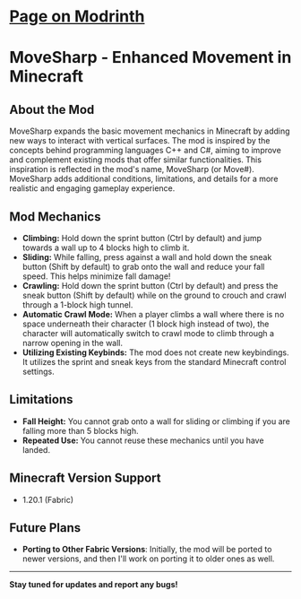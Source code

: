 # [Page on Modrinth](https://modrinth.com/project/movesharp)

# MoveSharp - Enhanced Movement in Minecraft

## About the Mod

MoveSharp expands the basic movement mechanics in Minecraft by adding new ways to interact with vertical surfaces. The mod is inspired by the concepts behind programming languages C++ and C#, aiming to improve and complement existing mods that offer similar functionalities. This inspiration is reflected in the mod's name, MoveSharp (or Move#). MoveSharp adds additional conditions, limitations, and details for a more realistic and engaging gameplay experience.

## Mod Mechanics

*   **Climbing:** Hold down the sprint button (Ctrl by default) and jump towards a wall up to 4 blocks high to climb it.
*   **Sliding:** While falling, press against a wall and hold down the sneak button (Shift by default) to grab onto the wall and reduce your fall speed. This helps minimize fall damage!
*   **Crawling:** Hold down the sprint button (Ctrl by default) and press the sneak button (Shift by default) while on the ground to crouch and crawl through a 1-block high tunnel.
*   **Automatic Crawl Mode:** When a player climbs a wall where there is no space underneath their character (1 block high instead of two), the character will automatically switch to crawl mode to climb through a narrow opening in the wall.
*   **Utilizing Existing Keybinds:** The mod does not create new keybindings. It utilizes the sprint and sneak keys from the standard Minecraft control settings.

## Limitations

*   **Fall Height:** You cannot grab onto a wall for sliding or climbing if you are falling more than 5 blocks high.
*   **Repeated Use:**  You cannot reuse these mechanics until you have landed.

## Minecraft Version Support

*   1.20.1 (Fabric)

## Future Plans

* **Porting to Other Fabric Versions**: Initially, the mod will be ported to newer versions, and then I'll work on porting it to older ones as well.

---

**Stay tuned for updates and report any bugs!**
